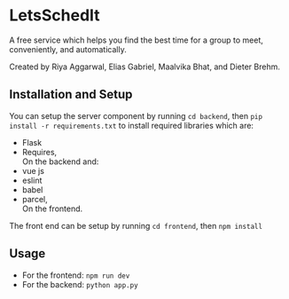 # LetsSchedIt
A free service which helps you find the best time for a group to meet, conveniently, and automatically.  

Created by Riya Aggarwal, Elias Gabriel, Maalvika Bhat, and Dieter Brehm.

## Installation and Setup 
You can setup the server component by running
`cd backend`, then `pip install -r requirements.txt` to install required libraries which are:  
* Flask  
* Requires,  
On the backend and:  
* vue js  
* eslint  
* babel  
* parcel,  
On the frontend.

The front end can be setup by running
`cd frontend`, then `npm install`

## Usage  
* For the frontend: `npm run dev`  
* For the backend: `python app.py`
